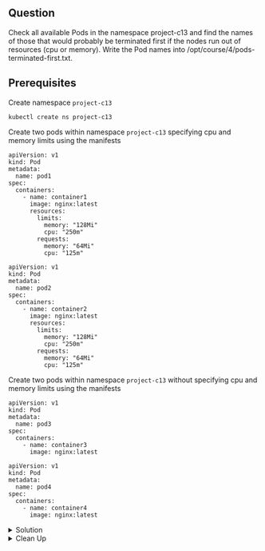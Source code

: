 ## Question

Check all available Pods in the namespace project-c13 and find the names of those that would probably be terminated first if the nodes run out of resources (cpu or memory).
Write the Pod names into /opt/course/4/pods-terminated-first.txt.

## Prerequisites

Create namespace `project-c13`

```
kubectl create ns project-c13
```

Create two pods within namespace `project-c13` specifying cpu and memory limits using the manifests

```
apiVersion: v1
kind: Pod
metadata:
  name: pod1
spec:
  containers:
    - name: container1
      image: nginx:latest
      resources:
        limits:
          memory: "128Mi"
          cpu: "250m"
        requests:
          memory: "64Mi"
          cpu: "125m"
```

```
apiVersion: v1
kind: Pod
metadata:
  name: pod2
spec:
  containers:
    - name: container2
      image: nginx:latest
      resources:
        limits:
          memory: "128Mi"
          cpu: "250m"
        requests:
          memory: "64Mi"
          cpu: "125m"
```         

Create two pods within namespace `project-c13` without specifying cpu and memory limits using the manifests

```
apiVersion: v1
kind: Pod
metadata:
  name: pod3
spec:
  containers:
    - name: container3
      image: nginx:latest
```

```
apiVersion: v1
kind: Pod
metadata:
  name: pod4
spec:
  containers:
    - name: container4
      image: nginx:latest
```

<details>
<summary> Solution </summary>

Pods without resource request/limits will be evicted first

```
kubectl get pods -o jsonpath="{range .items[*]}{.metadata.name}{'\t'}[{.spec.containers[*].name},{.spec.containers[*].resources}]{'\n'}{end}"
```

Write `pod3` and `pod4` into the file `/opt/course/4/pods-terminated-first.txt`.
</details>

<details>
<summary> Clean Up </summary>

kubectl -n project-c13 delete pod pod1 pod2 pod3 pod4
</details>

